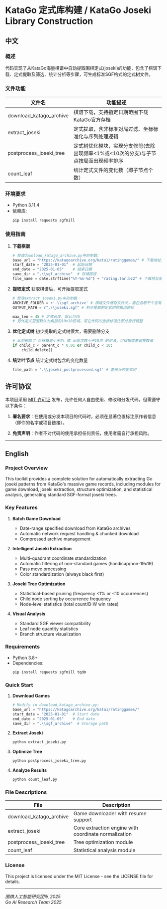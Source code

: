 # KataGo 定式库构建 / KataGo Joseki Library Construction

## 中文

### 概述

代码实现了从KataGo海量棋谱中自动提取围棋定式(joseki)的功能，包含了棋谱下载、定式提取及筛选、统计分析等步骤，可生成标准SGF格式的定式树文件。

### 文件功能

| 文件名                  | 功能描述                              |
|-----------------------|-----------------------------------|
| download_katago_archive | 棋谱下载，支持指定日期范围下载KataGo官方存档            |
| extract_joseki         | 定式提取，含非标准对局过滤、坐标标准化与序列处理逻辑        |
| postprocess_joseki_tree | 定式树优化模块，实现分支修剪(去除出现频率<1%或<10次的分支)与子节点按局面出现频率排序          |
| count_leaf             | 统计定式文件的变化数（即子节点个数）              |

### 环境要求

- Python 3.11.4
- 依赖库: 
  ```bash
  pip install requests sgfmill
  ```

### 使用指南

1. **下载棋谱**
   ```python
   # 修改download_katago_archive.py中的参数:
   base_url = "https://katagoarchive.org/kata1/ratinggames/" # 下载地址头，如下载训练棋谱则改为 "https://katagoarchive.org/kata1/trainingdata/"
   start_date = "2025-01-01"  # 起始日期
   end_date = "2025-01-05"    # 结束日期
   save_dir = ".\\sgf_archive"  # 存储路径
   file_name = date.strftime("%Y-%m-%d") + "rating.tar.bz2" # 下载地址尾，如下载训练棋谱则改为 + "npzs.tgz"
   ```

2. **提取定式**
   获取棋谱后，可开始提取定式
   ```python
   # 修改extract_joseki.py中的参数：
   ARCHIVE_FOLDER = r'.\\sgf_archive' # 棋谱文件储存文件夹，需包含若干个含有棋谱集的压缩包
   OUTPUT_PATH = r".\\joseki.sgf" # 初步提取的定式树的输出路径

   max_len = 45 # 定式长度，默认为45
   # 另外定式范围默认为角部的10×10区域，可在代码的坐标标准化部分自行调整
   ```

4. **优化定式树**
   初步提取的定式树很大，需要删除分支
   ```python
   # 此句删除了 后继概率小于1% 或 出现次数小于10次 的招法，可根据需要调整数值
   if child_c < parent_c * 0.01 or child_c < 10:
       child.delete()
   ```

5. **统计叶节点**
   统计定式树包含的变化数量
   ```python
   file_path = '.\\joseki_postprocessed.sgf' # 要统计的定式树
   ```

## 许可协议

本项目采用 [MIT 许可证](https://opensource.org/licenses/MIT) 发布，允许任何人自由使用、修改和分发代码，但需遵守以下条件：

1. **署名要求**：在使用或分发本项目的代码时，必须在显著位置标注原作者信息（即你的名字或项目链接）。

2. **免责声明**：作者不对代码的使用承担任何责任，使用者需自行承担风险。



---

## English

### Project Overview

This toolkit provides a complete solution for automatically extracting Go joseki patterns from KataGo's massive game records, including modules for game download, joseki extraction, structure optimization, and statistical analysis, generating standard SGF-format joseki trees.

### Key Features

1. **Batch Game Download**
   - Date-range specified download from KataGo archives
   - Automatic network request handling & chunked download
   - Compressed archive management

2. **Intelligent Joseki Extraction**
   - Multi-quadrant coordinate standardization
   - Automatic filtering of non-standard games (handicap/non-19x19)
   - Pass move processing
   - Color standardization (always black first)

3. **Joseki Tree Optimization**
   - Statistical-based pruning (frequency <1% or <10 occurrences)
   - Child node sorting by occurrence frequency
   - Node-level statistics (total count/B-W win rates)

4. **Visual Analysis**
   - Standard SGF viewer compatibility
   - Leaf node quantity statistics
   - Branch structure visualization

### Requirements

- Python 3.8+
- Dependencies:
  ```bash
  pip install requests sgfmill tqdm
  ```

### Quick Start

1. **Download Games**
   ```python
   # Modify in download_katago_archive.py:
   base_url = "https://katagoarchive.org/kata1/ratinggames/"
   start_date = "2025-01-01"  # Start date
   end_date = "2025-01-05"    # End date
   save_dir = ".\\sgf_archive"  # Storage path
   ```

2. **Extract Joseki**
   ```bash
   python extract_joseki.py
   ```

3. **Optimize Tree**
   ```bash
   python postprocess_joseki_tree.py
   ```

4. **Analyze Results**
   ```bash
   python count_leaf.py
   ```

### File Descriptions

| File                  | Description                          |
|-----------------------|--------------------------------------|
| download_katago_archive | Game downloader with resume support  |
| extract_joseki         | Core extraction engine with coordinate normalization |
| postprocess_joseki_tree | Tree optimization module            |
| count_leaf             | Statistical analysis module         |

### License

This project is licensed under the MIT License - see the LICENSE file for details.

---

_围棋人工智能研究团队 2025  
Go AI Research Team 2025_
